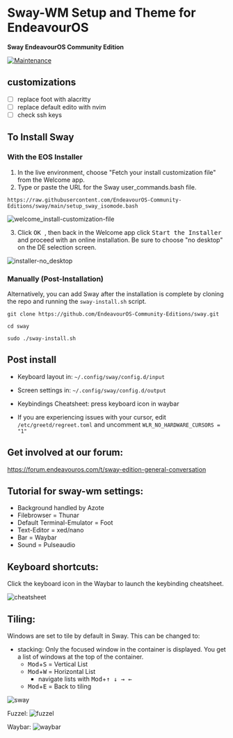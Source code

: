 # Sway-WM Setup and Theme for EndeavourOS

**Sway EndeavourOS Community Edition**

[![Maintenance](https://img.shields.io/maintenance/yes/2025.svg)]()

## customizations

- [ ] replace foot with alacritty
- [ ] replace default edito with nvim
- [ ] check ssh keys 

## To Install Sway

### With the EOS Installer

1. In the live environment, choose "Fetch your install customization file" from the Welcome app.
2. Type or paste the URL for the Sway user_commands.bash file.
```
https://raw.githubusercontent.com/EndeavourOS-Community-Editions/sway/main/setup_sway_isomode.bash
```
![welcome_install-customization-file](https://github.com/user-attachments/assets/b4b9e882-0e53-4e11-be10-a92e5b55cefb)

3. Click <kbd> OK </kbd>, then back in the Welcome app click <kbd> Start the Installer </kbd> and proceed with an online installation. Be sure to choose "no desktop" on the DE selection screen.

![installer-no_desktop](https://github.com/user-attachments/assets/f9146bf2-e0ab-4e0a-9b6a-89ad5eed5a29)


### Manually (Post-Installation)

Alternatively, you can add Sway after the installation is complete by cloning the repo and running the `sway-install.sh` script.

    git clone https://github.com/EndeavourOS-Community-Editions/sway.git

    cd sway

    sudo ./sway-install.sh
    
## Post install

- Keyboard layout in: `~/.config/sway/config.d/input`
- Screen settings in: `~/.config/sway/config.d/output`
- Keybindings Cheatsheet: press keyboard icon in waybar

- If you are experiencing issues with your cursor, edit `/etc/greetd/regreet.toml` and uncomment `WLR_NO_HARDWARE_CURSORS = "1"`
 
## Get involved at our forum:
https://forum.endeavouros.com/t/sway-edition-general-conversation

## Tutorial for sway-wm settings:

 - Background handled by Azote
 - Filebrowser = Thunar
 - Default Terminal-Emulator = Foot
 - Text-Editor = xed/nano
 - Bar = Waybar
 - Sound = Pulseaudio

## Keyboard shortcuts:

Click the keyboard icon in the Waybar to launch the keybinding cheatsheet.

![cheatsheet](https://github.com/user-attachments/assets/83ab7d12-0c94-457f-b8ee-90b7ff970954)


## Tiling:

Windows are set to tile by default in Sway. This can be changed to:

- stacking: Only the focused window in the container is displayed. You get a list of windows at the top of the container. 
   - <kbd>Mod</kbd>+<kbd>S</kbd> = Vertical List
   - <kbd>Mod</kbd>+<kbd>W</kbd> = Horizontal List
     - navigate lists with <kbd>Mod</kbd>+<kbd>↑ ↓ → ←</kbd> 
   - <kbd>Mod</kbd>+<kbd>E</kbd> = Back to tiling
   
![sway](https://github.com/user-attachments/assets/9f4bbdac-e478-4918-bdac-da4d83cece42)

Fuzzel:
![fuzzel](https://github.com/user-attachments/assets/fa4d38ba-abcd-4cd9-af9b-4ef6f678b594)

Waybar:
![waybar](https://github.com/user-attachments/assets/6a4cc6f0-95dc-4a47-a6f9-7c5f853b9b70)

